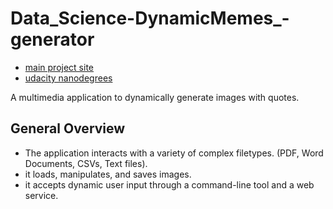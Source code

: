 # Data_Science-DynamicMemes_-generator


* [main project site](https://github.com/udacity/nd303-c1-advanced-python-techniques-project-starter)
* [udacity nanodegrees](https://www.udacity.com/)

A multimedia application to dynamically generate images with quotes.

## General Overview

- The application interacts with a variety of complex filetypes. (PDF, Word Documents, CSVs, Text files).
- it loads, manipulates, and saves images.
- it accepts dynamic user input through a command-line tool and a web service. 

